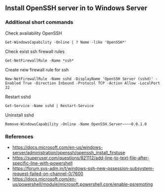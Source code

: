 ## Install OpenSSH server in to Windows Server

### Additional short commands

Check availability OpenSSH
```
Get-WindowsCapability -Online | ? Name -like 'OpenSSH*'
```

Check exist ssh firewall rules
```
Get-NetFirewallRule -Name *ssh*
```

Create new firewall rule for ssh
```
New-NetFirewallRule -Name sshd -DisplayName 'OpenSSH Server (sshd)' -Enabled True -Direction Inbound -Protocol TCP -Action Allow -LocalPort 22
```

Restart sshd
```
Get-Service -Name sshd | Restart-Service
```

Uninstall sshd
```
Remove-WindowsCapability -Online -Name OpenSSH.Server~~~~0.0.1.0 
```

### References
* https://docs.microsoft.com/en-us/windows-server/administration/openssh/openssh_install_firstuse
* https://superuser.com/questions/821112/add-line-to-text-file-after-specific-line-with-powershell
* https://forum.sys-adm.in/t/windows-ssh-new-pssession-subsystem-request-failed-on-channel-0/7600
* https://docs.microsoft.com/en-us/powershell/module/microsoft.powershell.core/enable-psremoting
